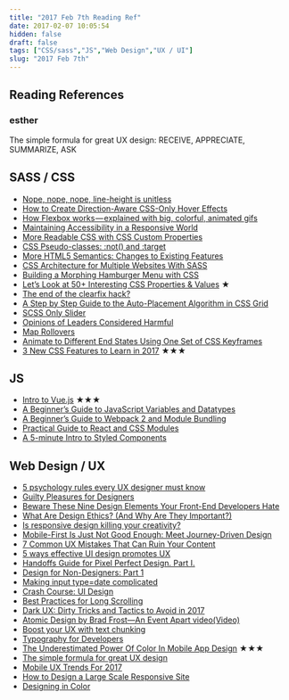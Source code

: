```yaml
---
title: "2017 Feb 7th Reading Ref"
date: 2017-02-07 10:05:54
hidden: false
draft: false
tags: ["CSS/sass","JS","Web Design","UX / UI"]
slug: "2017 Feb 7th"
---
```

## Reading References
### esther
The simple formula for great UX design: RECEIVE, APPRECIATE, SUMMARIZE, ASK

<!--more-->

## SASS / CSS
- [Nope, nope, nope, line-height is unitless](http://allthingssmitty.com/2017/01/30/nope-nope-nope-line-height-is-unitless/)
- [How to Create Direction-Aware CSS-Only Hover Effects](http://codepen.io/gabriellewee/post/how-to-create-direction-aware-css-only-hover-effects)
- [How Flexbox works — explained with big, colorful, animated gifs](https://medium.freecodecamp.com/an-animated-guide-to-flexbox-d280cf6afc35#.az2figkz3)
- [Maintaining Accessibility in a Responsive World](https://www.filamentgroup.com/lab/accessible-responsive.html)
- [More Readable CSS with CSS Custom Properties](https://sgom.es/posts/2017-02-03-more-readable-css-with-css-custom-properties/)
- [CSS Pseudo-classes: :not() and :target](https://www.sitepoint.com/css-selectors-not-target/)
- [More HTML5 Semantics: Changes to Existing Features](https://www.sitepoint.com/more-html5-semantics-changes-to-existing-features/)
- [CSS Architecture for Multiple Websites With SASS](https://medium.com/@elad/css-architecture-for-multiple-websites-with-sass-7e923fc53f7a#.i224gob9n)
- [Building a Morphing Hamburger Menu with CSS](https://scotch.io/tutorials/building-a-morphing-hamburger-menu-with-css)
- [Let’s Look at 50+ Interesting CSS Properties & Values](https://css-tricks.com/lets-look-50-interesting-css-properties-values/) ★
- [The end of the clearfix hack?](https://www.rachelandrew.co.uk/archives/2017/01/24/the-end-of-the-clearfix-hack/)
- [A Step by Step Guide to the Auto-Placement Algorithm in CSS Grid](https://www.sitepoint.com/a-step-by-step-guide-to-the-auto-placement-algorithm-in-css-grid/)
- [SCSS Only Slider](http://significa.pt/labs/css-only-slider/)
- [Opinions of Leaders Considered Harmful](http://cssmojo.com/opinions_of_leaders_considered_harmful/)
- [Map Rollovers](http://mediatemple.net/blog/tips/map-rollovers/)
- [Animate to Different End States Using One Set of CSS Keyframes](https://css-tricks.com/animate-different-end-states-using-one-set-css-keyframes/)
- [3 New CSS Features to Learn in 2017](https://bitsofco.de/3-new-css-features-to-learn-in-2017/) ★★★

## JS
- [Intro to Vue.js](https://css-tricks.com/intro-to-vue-1-rendering-directives-events/) ★★★
- [A Beginner’s Guide to JavaScript Variables and Datatypes](https://www.sitepoint.com/beginners-guide-javascript-variables-and-datatypes/)
- [A Beginner’s Guide to Webpack 2 and Module Bundling](https://www.sitepoint.com/beginners-guide-to-webpack-2-and-module-bundling/)
- [Practical Guide to React and CSS Modules](https://www.triplet.fi/blog/practical-guide-to-react-and-css-modules/)
- [A 5-minute Intro to Styled Components](https://medium.freecodecamp.com/a-5-minute-intro-to-styled-components-41f40eb7cd55#.pfafyzrfn)


## Web Design / UX
- [5 psychology rules every UX designer must know](http://www.webdesignerdepot.com/2017/02/5-psychology-rules-every-ux-designer-must-know/)
- [Guilty Pleasures for Designers](https://medium.com/ux-power-tools/guilty-pleasures-for-designers-b34f2a3f604a?ref=webdesignernews.com#.him2sduev)
- [Beware These Nine Design Elements Your Front-End Developers Hate](https://www.lullabot.com/articles/nine-design-elements-frontend-developers-hate)
- [What Are Design Ethics? (And Why Are They Important?)](https://designshack.net/articles/business-articles/what-are-design-ethics-and-why-are-they-important/)
- [Is responsive design killing your creativity?](http://www.webdesignerdepot.com/2017/02/is-responsive-design-killing-your-creativity/)
- [Mobile-First Is Just Not Good Enough: Meet Journey-Driven Design](https://www.smashingmagazine.com/2017/02/mobile-first-is-just-not-good-enough-meet-journey-driven-design/)
- [7 Common UX Mistakes That Can Ruin Your Content](https://designshack.net/articles/ux-design/7-common-ux-mistakes/)
- [5 ways effective UI design promotes UX](http://www.webdesignerdepot.com/2017/01/5-ways-effective-ui-design-promotes-ux/)
- [Handoffs Guide for Pixel Perfect Design. Part I.](https://medium.com/pixelpoint/handoffs-guide-for-pixel-perfect-design-part-i-8bbd95d8ffcd#.p9je13co6)
- [Design for Non-Designers: Part 1](https://medium.com/@limedaring/design-for-non-designers-part-1-6559ed93ff91#.dz0a8ascs)
- [Making input type=date complicated](https://medium.com/samsung-internet-dev/making-input-type-date-complicated-a544fd27c45a#.734ocds6q)
- [Crash Course: UI Design](https://medium.com/hh-design/crash-course-ui-design-25d13ff60962#.65j97j3gw)
- [Best Practices for Long Scrolling](https://uxplanet.org/best-practices-for-long-scrolling-256ffbd7aa12?ref=webdesignernews.com#.bv69zu5ov)
- [Dark UX: Dirty Tricks and Tactics to Avoid in 2017](https://www.sitepoint.com/dark-ux-dirty-tricks-and-tactics-to-avoid-in-2017/)
- [Atomic Design by Brad Frost—An Event Apart video(Video)](https://aneventapart.com/news/post/atomic-design-by-brad-frostan-event-apart-video)
- [Boost your UX with text chunking](http://www.webdesignerdepot.com/2017/02/boost-your-ux-with-text-chunking/)
- [Typography for Developers](https://csswizardry.com/2017/02/typography-for-developers/)
- [The Underestimated Power Of Color In Mobile App Design](https://www.smashingmagazine.com/2017/01/underestimated-power-color-mobile-app-design/) ★★★
- [The simple formula for great UX design](http://www.webdesignerdepot.com/2017/01/the-simple-formula-for-great-ux-design/)
- [Mobile UX Trends For 2017](http://usabilitygeek.com/mobile-ux-trends-2017/)
- [How to Design a Large Scale Responsive Site](http://www.uxbooth.com/articles/how-to-design-a-large-scale-responsive-site/)
- [Designing in Color](https://blog.marvelapp.com/designing-in-color/)
